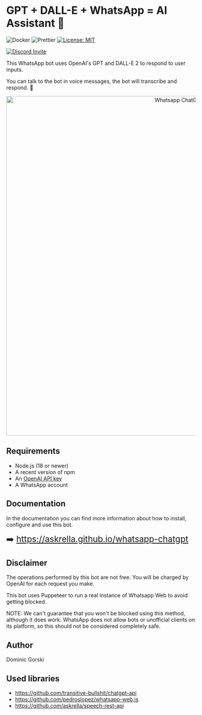 # GPT + DALL-E + WhatsApp = AI Assistant 🚀

![Docker](https://github.com/askrella/whatsapp-chatgpt/actions/workflows/docker.yml/badge.svg)
![Prettier](https://github.com/askrella/whatsapp-chatgpt/actions/workflows/prettier.yml/badge.svg)
[![License: MIT](https://img.shields.io/badge/License-MIT-yellow.svg)](https://opensource.org/licenses/MIT)

[![Discord Invite](https://dcbadge.vercel.app/api/server/9VJaRXKwd3)](https://discord.gg/9VJaRXKwd3)

This WhatsApp bot uses OpenAI's GPT and DALL-E 2 to respond to user inputs.

You can talk to the bot in voice messages, the bot will transcribe and respond. :robot:

<p align="center">
<img width="904" alt="Whatsapp ChatGPT" src="https://user-images.githubusercontent.com/6507938/220681521-17a12a41-44df-4d51-b491-f6a83871fc9e.png">
</p>

## Requirements

-   Node.js (18 or newer)
-   A recent version of npm
-   An [OpenAI API key](https://beta.openai.com/signup)
-   A WhatsApp account

## Documentation

In the documentation you can find more information about how to install, configure and use this bot.

<span style="font-size: 1.4rem;">➡️ https://askrella.github.io/whatsapp-chatgpt</span>

## Disclaimer

The operations performed by this bot are not free. You will be charged by OpenAI for each request you make.

This bot uses Puppeteer to run a real instance of Whatsapp Web to avoid getting blocked.

NOTE: We can't guarantee that you won't be blocked using this method, although it does work. WhatsApp does not allow bots or unofficial clients on its platform, so this should not be considered completely safe.

## Author

Dominic Gorski

## Used libraries

-   https://github.com/transitive-bullshit/chatgpt-api
-   https://github.com/pedroslopez/whatsapp-web.js
-   https://github.com/askrella/speech-rest-api
